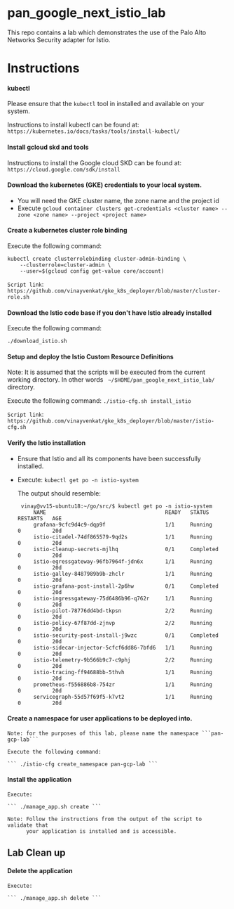 # pan_google_next_istio_lab
This repo contains a lab which demonstrates the use of the Palo Alto Networks Security adapter for Istio.

# Instructions 

#### kubectl 

Please ensure that the `kubectl` tool in installed and available on your system. 

Instructions to install kubectl can be found at: ```https://kubernetes.io/docs/tasks/tools/install-kubectl/```

#### Install gcloud skd and tools 

Instructions to install the Google cloud SKD can be found at: ```https://cloud.google.com/sdk/install```


#### Download the kubernetes (GKE) credentials to your local system. 

 - You will need the GKE cluster name, the zone name and the project id 
 - Execute ``` gcloud container clusters get-credentials <cluster name> --zone <zone name> --project <project name> ```

#### Create a kubernetes cluster role binding 

Execute the following command:

```
kubectl create clusterrolebinding cluster-admin-binding \
    --clusterrole=cluster-admin \
    --user=$(gcloud config get-value core/account)
```

`Script link`: ``` https://github.com/vinayvenkat/gke_k8s_deployer/blob/master/cluster-role.sh ```

#### Download the Istio code base if you don't have Istio already installed

Execute the following command:

   ``` ./download_istio.sh ``` 


#### Setup and deploy the Istio Custom Resource Definitions 

   Note: It is assumed that the scripts will be executed from 
  		 the current working directory. In other words 
		 ``` ~/$HOME/pan_google_next_istio_lab/``` directory. 

   Execute the following command: 
   ``` ./istio-cfg.sh install_istio ```

`Script link`: ``` https://github.com/vinayvenkat/gke_k8s_deployer/blob/master/istio-cfg.sh ```

#### Verify the Istio installation 

 - Ensure that Istio and all its components have been successfully installed. 
 - Execute: ```kubectl get po -n istio-system```

   The output should resemble: 
   ```
    vinay@vv15-ubuntu18:~/go/src/$ kubectl get po -n istio-system
        NAME                                      READY   STATUS      RESTARTS   AGE
        grafana-9cfc9d4c9-dqp9f                   1/1     Running     0          20d
        istio-citadel-74df865579-9qd2s            1/1     Running     0          20d
        istio-cleanup-secrets-mjlhq               0/1     Completed   0          20d
        istio-egressgateway-96fb7964f-jdn6x       1/1     Running     0          20d
        istio-galley-8487989b9b-zhclr             1/1     Running     0          20d
        istio-grafana-post-install-2p6hw          0/1     Completed   0          20d
        istio-ingressgateway-75d6486b96-q762r     1/1     Running     0          20d
        istio-pilot-78776dd4bd-tkpsn              2/2     Running     0          20d
        istio-policy-67f87dd-zjnvp                2/2     Running     0          20d
        istio-security-post-install-j9wzc         0/1     Completed   0          20d
        istio-sidecar-injector-5cfcf6dd86-7bfd6   1/1     Running     0          20d
        istio-telemetry-9b566b9c7-c9phj           2/2     Running     0          20d
        istio-tracing-ff94688bb-5thvh             1/1     Running     0          20d
        prometheus-f556886b8-754zr                1/1     Running     0          20d
        servicegraph-55d57f69f5-k7vt2             1/1     Running     0          20d
   ```
#### Create a namespace for user applications to be deployed into. 

	Note: for the purposes of this lab, please name the namespace ```pan-gcp-lab```
	
	Execute the following command:

	``` ./istio-cfg create_namespace pan-gcp-lab ```

#### Install the application 

	Execute: 

	``` ./manage_app.sh create ```

	Note: Follow the instructions from the output of the script to validate that 
		  your application is installed and is accessible. 


## Lab Clean up 

#### Delete the application 

	Execute:
	
	``` ./manage_app.sh delete ```
